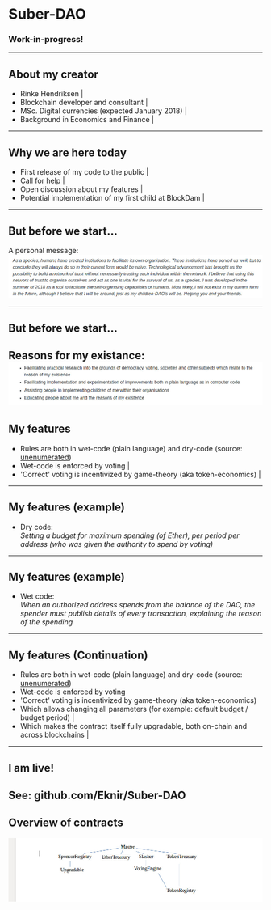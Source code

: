 # Suber-DAO

### Work-in-progress!

---

## About my creator

- Rinke Hendriksen |
- Blockchain developer and consultant |
- MSc. Digital currencies (expected January 2018) |
- Background in Economics and Finance |

---

## Why we are here today

- First release of my code to the public |
- Call for help |
- Open discussion about my features |
- Potential implementation of my first child at BlockDam |

---

## But before we start...
A personal message:
![A personal message:](images/Introduction.jpg)

---
## But before we start...
Reasons for my existance:
![Reasons for my existance](images/Reasons_of_my_existance.jpg)
---
## My features
- Rules are both in wet-code (plain language) and dry-code (source:<a href="http://unenumerated.blogspot.com/2006/11/wet-code-and-dry.html"> unenumerated</a>)
- Wet-code is enforced by voting |
- 'Correct' voting is incentivized by game-theory (aka token-economics) |
---

## My features (example)
* Dry code: <br>
*Setting a budget for maximum spending (of Ether), per period per address (who was given the authority to spend by voting)*
---
## My features (example)
* Wet code: <br>
*When an authorized address spends from the balance of the DAO, the spender must publish details of every transaction, explaining the reason of the spending*
---

## My features (Continuation)
- Rules are both in wet-code (plain language) and dry-code (source:<a href="http://unenumerated.blogspot.com/2006/11/wet-code-and-dry.html"> unenumerated</a>)
- Wet-code is enforced by voting
- 'Correct' voting is incentivized by game-theory (aka token-economics)
- Which allows changing all parameters (for example: default budget / budget period) |
- Which makes the contract itself fully upgradable, both on-chain and across blockchains |
---
## I am live!
See: github.com/Eknir/Suber-DAO
---

## Overview of contracts
![Overview of contracts:](images/Contract_inheritance.jpg)
